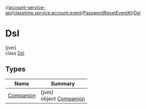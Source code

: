 //[account-service-api](../../../../index.md)/[classtime.service.account.event](../../index.md)/[PasswordResetEventKt](../index.md)/[Dsl](index.md)

# Dsl

[jvm]\
class [Dsl](index.md)

## Types

| Name | Summary |
|---|---|
| [Companion](-companion/index.md) | [jvm]<br>object [Companion](-companion/index.md) |
